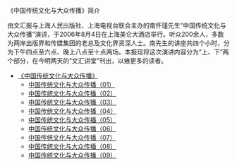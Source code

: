《中国传统文化与大众传播》简介

由文汇报与上海人民出版社、上海电视台联合主办的南怀瑾先生“中国传统文化与大众传播”演讲，于2006年8月4日在上海美仑大酒店举行。听众200余人，多数为两岸出版界和传媒集团的老总及文化界资深人士。南先生的讲座共四个小时，分为下午四点至六点、晚上八点至十点两场。本报现将这次演讲内容分为“上、下”两个部分，在今明两天的“文汇讲堂”刊出，以飨更多的读者。

- [《中国传统文化与大众传播》](杂文集/《中国传统文化与大众传播》/《中国传统文化与大众传播》.md)
  - [中国传统文化与大众传播（01）](杂文集/《中国传统文化与大众传播》/中国传统文化与大众传播（01）.md)
  - [中国传统文化与大众传播（02）](杂文集/《中国传统文化与大众传播》/中国传统文化与大众传播（02）.md)
  - [中国传统文化与大众传播（03）](杂文集/《中国传统文化与大众传播》/中国传统文化与大众传播（03）.md)
  - [中国传统文化与大众传播（04）](杂文集/《中国传统文化与大众传播》/中国传统文化与大众传播（04）.md)
  - [中国传统文化与大众传播（05）](杂文集/《中国传统文化与大众传播》/中国传统文化与大众传播（05）.md)
  - [中国传统文化与大众传播（06）](杂文集/《中国传统文化与大众传播》/中国传统文化与大众传播（06）.md)
  - [中国传统文化与大众传播（07）](杂文集/《中国传统文化与大众传播》/中国传统文化与大众传播（07）.md)
  - [中国传统文化与大众传播（08）](杂文集/《中国传统文化与大众传播》/中国传统文化与大众传播（08）.md)
  - [中国传统文化与大众传播（09）](杂文集/《中国传统文化与大众传播》/中国传统文化与大众传播（09）.md)